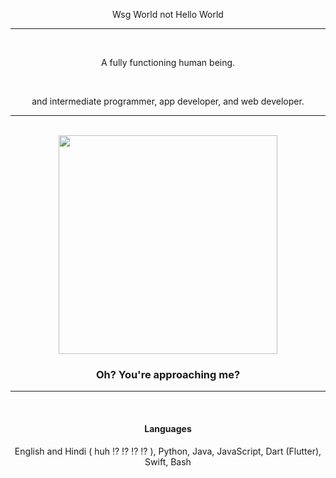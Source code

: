 <p align="center" font-size=24px> Wsg World not Hello World </p>

---

</br>
<span align="center">
  
A fully functioning human being.

</span>
</br>

<p align="center">and intermediate programmer, app developer, and web developer.</p>

---

</br>

<div align = "center">
    <img style = "width: 25em;" src = "jojoToji.png">
</div>

<span align="center">

### Oh? You're approaching me?

</span>

---

</br>

<span align="center">
  
#### Languages

English and Hindi ( huh ⁉️ ⁉️ ⁉️ ⁉️ ),
Python,
Java,
JavaScript,
Dart (Flutter),
Swift,
Bash

</span>
